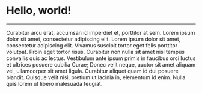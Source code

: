 # Hello, world!
---
Curabitur arcu erat, accumsan id imperdiet et, porttitor at sem. Lorem ipsum dolor sit amet, consectetur adipiscing elit. Lorem ipsum dolor sit amet, consectetur adipiscing elit. 
Vivamus suscipit tortor eget felis porttitor volutpat. Proin eget tortor risus. Curabitur non nulla sit amet nisl tempus convallis quis ac lectus. 
Vestibulum ante ipsum primis in faucibus orci luctus et ultrices posuere cubilia Curae; 
Donec velit neque, auctor sit amet aliquam vel, ullamcorper sit amet ligula. Curabitur aliquet quam id dui posuere blandit. 
Quisque velit nisi, pretium ut lacinia in, elementum id enim. Nulla quis lorem ut libero malesuada feugiat.
